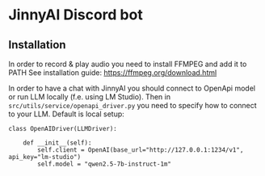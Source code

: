 # JinnyAI Discord bot

## Installation
In order to record & play audio you need to install FFMPEG and add it to PATH
See installation guide: https://ffmpeg.org/download.html

In order to have a chat with JinnyAI you should connect to OpenApi model or run LLM locally (f.e. using LM Studio).
Then in `` src/utils/service/openapi_driver.py `` you need to specify how to connect to your LLM.
Default is local setup:
```
class OpenAIDriver(LLMDriver):

    def __init__(self):
        self.client = OpenAI(base_url="http://127.0.0.1:1234/v1", api_key="lm-studio")
        self.model = "qwen2.5-7b-instruct-1m"
```